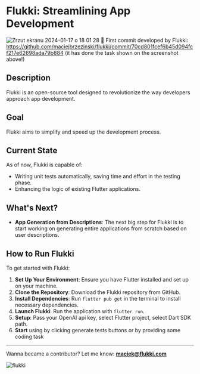 # Flukki: Streamlining App Development
![Zrzut ekranu 2024-01-17 o 18 01 28](https://github.com/maciejbrzezinski/flukki/assets/34410554/7a6c581c-226c-4d7d-bd60-eb2d4e3ec2ad)
🎉 First commit developed by Flukki: https://github.com/maciejbrzezinski/flukki/commit/70cd801fcef6b45d094fcf217e62698ada79b884 (it has done the task shown on the screenshot above!)

## Description
Flukki is an open-source tool designed to revolutionize the way developers approach app development.

## Goal
Flukki aims to simplify and speed up the development process.

## Current State
As of now, Flukki is capable of:
- Writing unit tests automatically, saving time and effort in the testing phase.
- Enhancing the logic of existing Flutter applications.

## What's Next?
- **App Generation from Descriptions**: The next big step for Flukki is to start working on generating entire applications from scratch based on user descriptions.

## How to Run Flukki
To get started with Flukki:
1. **Set Up Your Environment**: Ensure you have Flutter installed and set up on your machine.
2. **Clone the Repository**: Download the Flukki repository from GitHub.
3. **Install Dependencies**: Run `flutter pub get` in the terminal to install necessary dependencies.
4. **Launch Flukki**: Run the application with `flutter run`.
5. **Setup**: Pass your OpenAI api key, select Flutter project, select Dart SDK path.
6. **Start** using by clicking generate tests buttons or by providing some coding task

---

Wanna became a contributor? Let me know: **maciek@flukki.com**

![flukki](https://github.com/maciejbrzezinski/flukki/assets/34410554/83bcef1b-1ef8-41ee-8104-36752a148a29)
